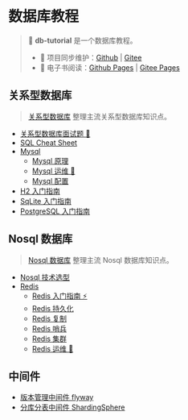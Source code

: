 # 数据库教程

> 💾 **db-tutorial** 是一个数据库教程。
>
> - 🔁 项目同步维护：[Github](https://github.com/dunwu/db-tutorial/) | [Gitee](https://gitee.com/turnon/db-tutorial/)
> - 📖 电子书阅读：[Github Pages](https://dunwu.github.io/db-tutorial/) | [Gitee Pages](https://turnon.gitee.io/db-tutorial/)

## 关系型数据库

> [关系型数据库](docs/sql) 整理主流关系型数据库知识点。

- [关系型数据库面试题 💯](docs/sql/sql-interview.md)
- [SQL Cheat Sheet](docs/sql/sql-cheat-sheet.md)
- [Mysql](docs/sql/mysql/README.md)
  - [Mysql 原理](docs/sql/mysql/mysql-theory.md)
  - [Mysql 运维 🔨](docs/sql/mysql/mysql-ops.md)
  - [Mysql 配置](docs/sql/mysql/mysql-config.md)
- [H2 入门指南](docs/sql/h2.md)
- [SqLite 入门指南](docs/sql/sqlite.md)
- [PostgreSQL 入门指南](docs/sql/postgresql.md)

## Nosql 数据库

> [Nosql 数据库](docs/nosql) 整理主流 Nosql 数据库知识点。

- [Nosql 技术选型](docs/nosql/nosql-selection.md)
- [Redis](docs/nosql/redis/README.md)
  - [Redis 入门指南 ⚡](docs/nosql/redis/redis-quickstart.md)
  - [Redis 持久化](docs/nosql/redis/redis-persistence.md)
  - [Redis 复制](docs/nosql/redis/redis-replication.md)
  - [Redis 哨兵](docs/nosql/redis/redis-sentinel.md)
  - [Redis 集群](docs/nosql/redis/redis-cluster.md)
  - [Redis 运维 🔨](docs/nosql/redis/redis-ops.md)

## 中间件

- [版本管理中间件 flyway](docs/middleware/flyway.md)
- [分库分表中间件 ShardingSphere](docs/middleware/shardingsphere.md)
